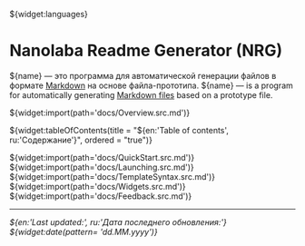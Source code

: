 <!--@nrg.languages=en,ru-->
<!--@nrg.defaultLanguage=en-->

<!--@name=**Nanolaba Readme Generator (NRG)**-->
<!--@stableVersion=0.2-->
<!--@devVersion=0.3-SNAPSHOT-->

${widget:languages}

# Nanolaba Readme Generator (NRG)

${name} — это программа для автоматической генерации файлов в формате<!--ru-->
[Markdown]( https://en.wikipedia.org/wiki/Markdown) на основе файла-прототипа.<!--ru-->
${name} — is a program for automatically<!--en-->
generating [Markdown files]( https://en.wikipedia.org/wiki/Markdown) based on a prototype file.<!--en-->

${widget:import(path='docs/Overview.src.md')}

${widget:tableOfContents(title = "${en:'Table of contents', ru:'Содержание'}", ordered = "true")}

${widget:import(path='docs/QuickStart.src.md')}
${widget:import(path='docs/Launching.src.md')}
${widget:import(path='docs/TemplateSyntax.src.md')}
${widget:import(path='docs/Widgets.src.md')}
${widget:import(path='docs/Feedback.src.md')}

---
*${en:'Last updated:', ru:'Дата последнего обновления:'} ${widget:date(pattern= 'dd.MM.yyyy')}*